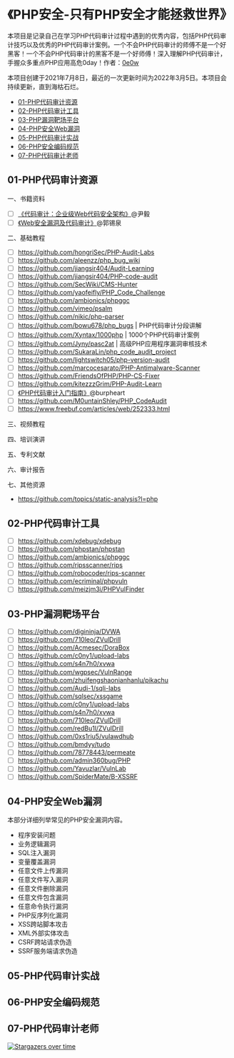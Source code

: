 # 《PHP安全-只有PHP安全才能拯救世界》

本项目是记录自己在学习PHP代码审计过程中遇到的优秀内容，包括PHP代码审计技巧以及优秀的PHP代码审计案例。一个不会PHP代码审计的师傅不是一个好黑客！一个不会PHP代码审计的黑客不是一个好师傅！深入理解PHP代码审计，手握众多重点PHP应用高危0day！作者：[0e0w](https://github.com/0e0w/HackPHP)

本项目创建于2021年7月8日，最近的一次更新时间为2022年3月5日。本项目会持续更新，直到海枯石烂。

- [01-PHP代码审计资源](https://github.com/0e0w/HackPHP#01-php%E4%BB%A3%E7%A0%81%E5%AE%A1%E8%AE%A1%E8%B5%84%E6%BA%90)
- [02-PHP代码审计工具](https://github.com/0e0w/HackPHP#02-php%E4%BB%A3%E7%A0%81%E5%AE%A1%E8%AE%A1%E5%B7%A5%E5%85%B7)
- [03-PHP漏洞靶场平台](https://github.com/0e0w/HackPHP#03-php%E6%BC%8F%E6%B4%9E%E9%9D%B6%E5%9C%BA%E5%B9%B3%E5%8F%B0)
- [04-PHP安全Web漏洞](https://github.com/0e0w/HackPHP#04-php%E5%AE%89%E5%85%A8web%E6%BC%8F%E6%B4%9E)
- [05-PHP代码审计实战](https://github.com/0e0w/HackPHP#05-php%E4%BB%A3%E7%A0%81%E5%AE%A1%E8%AE%A1%E5%AE%9E%E6%88%98)
- [06-PHP安全编码规范](https://github.com/0e0w/HackPHP#06-php%E5%AE%89%E5%85%A8%E7%BC%96%E7%A0%81%E8%A7%84%E8%8C%83)
- [07-PHP代码审计老师](https://github.com/0e0w/HackPHP#07-php%E4%BB%A3%E7%A0%81%E5%AE%A1%E8%AE%A1%E8%80%81%E5%B8%88)

## 01-PHP代码审计资源

一、书籍资料
- [ ] [《代码审计：企业级Web代码安全架构》](https://item.jd.com/10037792221891.html)@尹毅
- [ ] [《Web安全漏洞及代码审计》](https://item.jd.com/10038852529768.html)@郭锡泉

二、基础教程
- [ ] https://github.com/hongriSec/PHP-Audit-Labs
- [ ] https://github.com/aleenzz/php_bug_wiki
- [ ] https://github.com/jiangsir404/Audit-Learning
- [ ] https://github.com/jiangsir404/PHP-code-audit
- [ ] https://github.com/SecWiki/CMS-Hunter
- [ ] https://github.com/yaofeifly/PHP_Code_Challenge
- [ ] https://github.com/ambionics/phpggc
- [ ] https://github.com/vimeo/psalm
- [ ] https://github.com/nikic/php-parser
- [ ] https://github.com/bowu678/php_bugs | PHP代码审计分段讲解
- [ ] https://github.com/Xyntax/1000php | 1000个PHP代码审计案例
- [ ] https://github.com/Jyny/pasc2at | 高级PHP应用程序漏洞审核技术
- [ ] https://github.com/SukaraLin/php_code_audit_project
- [ ] https://github.com/lightswitch05/php-version-audit
- [ ] https://github.com/marcocesarato/PHP-Antimalware-Scanner
- [ ] https://github.com/FriendsOfPHP/PHP-CS-Fixer
- [ ] https://github.com/kitezzzGrim/PHP-Audit-Learn
- [ ] [《PHP代码审计入门指南》](https://github.com/burpheart/PHPAuditGuideBook)@burpheart
- [ ] https://github.com/M0untainShley/PHP_CodeAudit
- [ ] https://www.freebuf.com/articles/web/252333.html

三、视频教程

四、培训演讲

五、专利文献

六、审计报告

七、其他资源

- https://github.com/topics/static-analysis?l=php

## 02-PHP代码审计工具

- [ ] https://github.com/xdebug/xdebug
- [ ] https://github.com/phpstan/phpstan
- [ ] https://github.com/ambionics/phpggc
- [ ] https://github.com/ripsscanner/rips
- [ ] https://github.com/robocoder/rips-scanner
- [ ] https://github.com/ecriminal/phpvuln
- [ ] https://github.com/meizjm3i/PHPVulFinder

## 03-PHP漏洞靶场平台

- [ ] https://github.com/digininja/DVWA
- [ ] https://github.com/710leo/ZVulDrill
- [ ] https://github.com/Acmesec/DoraBox
- [ ] https://github.com/c0ny1/upload-labs
- [ ] https://github.com/s4n7h0/xvwa
- [ ] https://github.com/wgpsec/VulnRange
- [ ] https://github.com/zhuifengshaonianhanlu/pikachu
- [ ] https://github.com/Audi-1/sqli-labs
- [ ] https://github.com/sqlsec/xssgame
- [ ] https://github.com/c0ny1/upload-labs
- [ ] https://github.com/s4n7h0/xvwa
- [ ] https://github.com/710leo/ZVulDrill
- [ ] https://github.com/redBu1l/ZVulDrill
- [ ] https://github.com/0xs1riu5/vulawdhub
- [ ] https://github.com/bmdyy/tudo
- [ ] https://github.com/78778443/permeate
- [ ] https://github.com/admin360bug/PHP
- [ ] https://github.com/Yavuzlar/VulnLab
- [ ] https://github.com/SpiderMate/B-XSSRF

## 04-PHP安全Web漏洞

本部分详细列举常见的PHP安全漏洞内容。

- 程序安装问题
- 业务逻辑漏洞
- SQL注入漏洞
- 变量覆盖漏洞
- 任意文件上传漏洞
- 任意文件写入漏洞
- 任意文件删除漏洞
- 任意文件包含漏洞
- 任意命令执行漏洞
- PHP反序列化漏洞
- XSS跨站脚本攻击
- XML外部实体攻击
- CSRF跨站请求伪造
- SSRF服务端请求伪造

## 05-PHP代码审计实战

## 06-PHP安全编码规范

## 07-PHP代码审计老师

[![Stargazers over time](https://starchart.cc//0e0w/HackPHP.svg)](https://starchart.cc/0e0w/HackPHP)